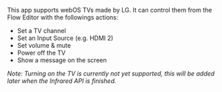 This app supports webOS TVs made by LG. It can control them from the Flow Editor with the followings actions:

* Set a TV channel
* Set an Input Source (e.g. HDMI 2)
* Set volume & mute
* Power off the TV
* Show a message on the screen

_Note: Turning on the TV is currently not yet supported, this will be added later when the Infrared API is finished._